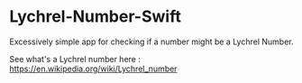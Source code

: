 # Lychrel-Number-Swift

Excessively simple app for checking if a number might be a Lychrel Number. 

See what's a Lychrel number here : https://en.wikipedia.org/wiki/Lychrel_number
